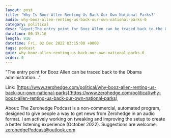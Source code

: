 ```yaml
---
layout: post
title: "Why Is Booz Allen Renting Us Back Our Own National Parks?"
audio: why-booz-allen-renting-us-back-our-own-national-parks-0
category: political
desc: "&quot;The entry point for Booz Allen can be traced back to the Obama administration...&quot;"
duration: 00:15:16
length: 916
datetime: Fri, 02 Dec 2022 03:15:00 +0000
tags: podcast
guid: why-booz-allen-renting-us-back-our-own-national-parks-0
order: 0
---
```

&quot;The entry point for Booz Allen can be traced back to the Obama administration...&quot;

Link: [https://www.zerohedge.com/political/why-booz-allen-renting-us-back-our-own-national-parks](https://www.zerohedge.com/political/why-booz-allen-renting-us-back-our-own-national-parks)

About: The Zerohedge Podcast is a non-commercial, automated program, designed to give people a way to get news from Zerohedge in an audio format.  I am actively working on tweaking and improving the setup to create a better listening experience (October 2022).  Suggestions are welcome: [zerohedgePodcast@outlook.com](mailto:zerohedgePodcast@outlook.com)